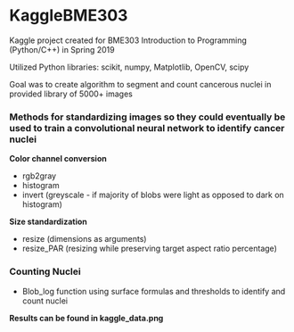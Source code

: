 # KaggleBME303
Kaggle project created for BME303 Introduction to Programming (Python/C++) in Spring 2019

Utilized Python libraries: scikit, numpy, Matplotlib, OpenCV, scipy

Goal was to create algorithm to segment and count cancerous nuclei in provided library of 5000+ images

### Methods for standardizing images so they could eventually be used to train a convolutional neural network to identify cancer nuclei
**Color channel conversion**
- rgb2gray
- histogram 
- invert (greyscale - if majority of blobs were light as opposed to dark on histogram)


**Size standardization**
- resize (dimensions as arguments)
- resize_PAR (resizing while preserving target aspect ratio percentage)

### Counting Nuclei
- Blob_log function using surface formulas and thresholds to identify and count nuclei

**Results can be found in kaggle_data.png**

